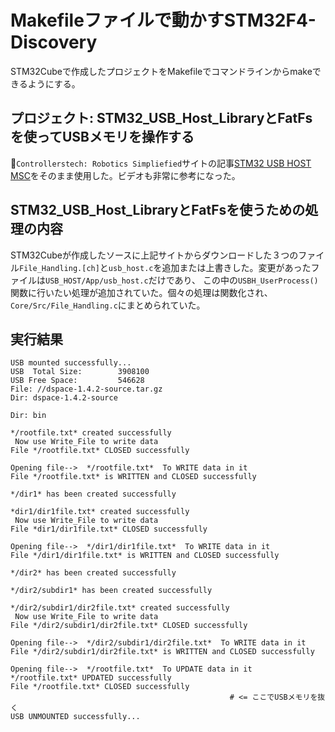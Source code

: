 # Makefileファイルで動かすSTM32F4-Discovery

STM32Cubeで作成したプロジェクトをMakefileでコマンドラインからmakeできるようにする。

## プロジェクト: STM32_USB_Host_LibraryとFatFsを使ってUSBメモリを操作する

`Controllerstech: Robotics Simpliefied`サイトの記事[STM32 USB HOST MSC](https://controllerstech.com/stm32-usb-host-msc/)をそのまま使用した。ビデオも非常に参考になった。

## STM32_USB_Host_LibraryとFatFsを使うための処理の内容

STM32Cubeが作成したソースに上記サイトからダウンロードした３つのファイル`File_Handling.[ch]`と`usb_host.c`を追加または上書きした。変更があったファイルは`USB_HOST/App/usb_host.c`だけであり、
この中の`USBH_UserProcess()`関数に行いたい処理が追加されていた。個々の処理は関数化され、
`Core/Src/File_Handling.c`にまとめられていた。

## 実行結果

```
USB mounted successfully...
USB  Total Size:        3908100
USB Free Space:         546628
File: //dspace-1.4.2-source.tar.gz
Dir: dspace-1.4.2-source

Dir: bin

*/rootfile.txt* created successfully
 Now use Write_File to write data
File */rootfile.txt* CLOSED successfully

Opening file-->  */rootfile.txt*  To WRITE data in it
File */rootfile.txt* is WRITTEN and CLOSED successfully

*/dir1* has been created successfully

*dir1/dir1file.txt* created successfully
 Now use Write_File to write data
File *dir1/dir1file.txt* CLOSED successfully

Opening file-->  */dir1/dir1file.txt*  To WRITE data in it
File */dir1/dir1file.txt* is WRITTEN and CLOSED successfully

*/dir2* has been created successfully

*/dir2/subdir1* has been created successfully

*/dir2/subdir1/dir2file.txt* created successfully
 Now use Write_File to write data
File */dir2/subdir1/dir2file.txt* CLOSED successfully

Opening file-->  */dir2/subdir1/dir2file.txt*  To WRITE data in it
File */dir2/subdir1/dir2file.txt* is WRITTEN and CLOSED successfully

Opening file-->  */rootfile.txt*  To UPDATE data in it
*/rootfile.txt* UPDATED successfully
File */rootfile.txt* CLOSED successfully
                                                 # <= ここでUSBメモリを抜く
USB UNMOUNTED successfully...
```

